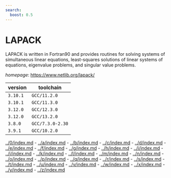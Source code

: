```yaml
---
search:
  boost: 0.5
---
```

# LAPACK

LAPACK is written in Fortran90 and provides routines for solving systems of  simultaneous linear equations, least-squares solutions of linear systems of equations, eigenvalue  problems, and singular value problems.

*homepage*: <https://www.netlib.org/lapack/>

version | toolchain
--------|----------
``3.10.1`` | ``GCC/11.2.0``
``3.10.1`` | ``GCC/11.3.0``
``3.12.0`` | ``GCC/12.3.0``
``3.12.0`` | ``GCC/13.2.0``
``3.8.0`` | ``GCC/7.3.0-2.30``
``3.9.1`` | ``GCC/10.2.0``

[../0/index.md](0) - [../a/index.md](a) - [../b/index.md](b) - [../c/index.md](c) - [../d/index.md](d) - [../e/index.md](e) - [../f/index.md](f) - [../g/index.md](g) - [../h/index.md](h) - [../i/index.md](i) - [../j/index.md](j) - [../k/index.md](k) - [../l/index.md](l) - [../m/index.md](m) - [../n/index.md](n) - [../o/index.md](o) - [../p/index.md](p) - [../q/index.md](q) - [../r/index.md](r) - [../s/index.md](s) - [../t/index.md](t) - [../u/index.md](u) - [../v/index.md](v) - [../w/index.md](w) - [../x/index.md](x) - [../y/index.md](y) - [../z/index.md](z)

